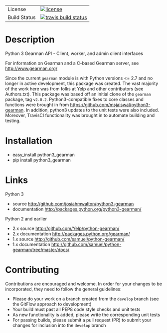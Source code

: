 <table>
<tr>
  <td>License</td>
  <td>
    <a href="https://github.com/josiahmwalton/python3-gearman/blob/master/LICENSE">
    <img src="https://img.shields.io/badge/License-Apache%202.0-blue.svg" alt="license" />
    </a>
</td>
</tr>
<tr>
  <td>Build Status</td>
  <td>
    <a href="https://travis-ci.org/josiahmwalton/python3-gearman">
    <img src="https://travis-ci.org/josiahmwalton/python3-gearman.svg?branch=master" alt="travis build status" />
    </a>
  </td>
</tr>
</table>

Description
===========
Python 3 Gearman API - Client, worker, and admin client interfaces

For information on Gearman and a C-based Gearman server, see http://www.gearman.org/

Since the current `gearman` module is with Python versions <=
2.7 and no longer in active development, this package was created. 
The vast majority of the work here was from folks at Yelp and other 
contributors (see Authors.txt). This package was based off an initial clone of 
the `gearman` package, tag `v2.0.2`. Python3-compatible fixes to core classes 
and functions were brought in from https://github.com/msjaiswal/python3-gearman. 
In addition, python3 updates to the unit tests were also included. Moreover, 
TravisCI functionality was brought in to automate
building and testing. 

Installation
============
* easy_install python3_gearman
* pip install python3_gearman

Links
=====

Python 3
* source <http://github.com/josiahmwalton/python3-gearman>
* documentation <http://packages.python.org/python3-gearman/>

Python 2 and earlier
* 2.x source <http://github.com/Yelp/python-gearman/>
* 2.x documentation <http://packages.python.org/gearman/>
* 1.x source <http://github.com/samuel/python-gearman/>
* 1.x documentation <http://github.com/samuel/python-gearman/tree/master/docs/>

Contributing
===========

Contributions are encouraged and welcome. In order for your changes to be incorporated, they
need to follow the general guidelines:
* Please do your work on a branch created from the `develop` branch (see the GitFlow approach to development)
* Your build must past all PEP8 code style checks and unit tests
* As new functionality is added, please write the corresponding unit tests
* For passing builds, please submit a pull request (PR) to submit your
  changes for inclusion into the `develop` branch